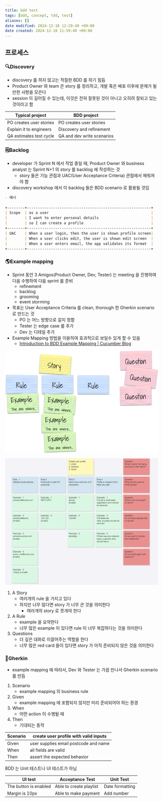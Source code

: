 ```yaml
---
title: bdd test
tags: [bdd, concept, tdd, test]
aliases: []
date modified: 2024-12-18 12:29:49 +09:00
date created: 2024-12-18 11:59:40 +09:00
---
```


## 프로세스

### 🔍Discovery

- discovery 를 하지 않고는 적절한 BDD 를 하기 힘듬
- Product Owner 와 team 은 story 를 정리하고, 개발 혹은 배포 이후에 문제가 될 만한 사항을 모은다
- session 이 길어질 수 있는데, 이것은 전혀 잘못된 것이 아니고 오히려 잘되고 있는 것이라고 함

| Typical project         | BDD project                |
| ----------------------- | -------------------------- |
| PO creates user stories | PO creates user stories    |
| Explain it to engineers | Discovery and refinement   |
| QA estimates test cycle | QA and dev write scenarios |

### 🗒️Backlog

- developer 가 Sprint N 에서 작업 중일 때, Product Owner 와 business analyst 는 Sprint N+1 의 story 를 backlog 에 작성하는 것
  - story 들은 기능 관점과 UAC(User Acceptance Criteria) 관점에서 채워져야 함
- discovery workshop 에서 이 backlog 들은 BDD scenario 로 활용될 것임

```markdown
- 예시

+--------+---------------------------------------------------------+
| Scope  | as a user                                               |
|        | I want to enter personal details                        |
|        | so I can create a profile                               |
+--------+---------------------------------------------------------+
| UAC    | When a user login, then the user is shown profile screen|
|        | When a user clicks edit, the user is shown edit screen  |
|        | When a user enters email, the app validates its format  |
+--------+---------------------------------------------------------+
```

### 🌎Example mapping

- Sprint 동안 3 Amigos(Product Owner, Dev, Tester) 는 meeting 을 진행하여 다음 수행하여 다음 sprint 를 준비
  - refinement
  - backlog
  - grooming
  - event storming
- 목표는 User Acceptance Criteria 를 clean, thorough 한 Gherkin scenario 로 만드는 것
  - PO 는 어느 방향으로 갈지 정함
  - Tester 는 edge case 를 추가
  - Dev 는 디테일 추가
- Example Mapping 방법을 이용하여 효과적으로 보일수 있게 할 수 있음
  - [Introduction to BDD Example Mapping | Cucumber Blog](https://cucumber.io/blog/bdd/example-mapping-introduction/)

![Untitled](../../_assets/tests/Untitled.png)

![Untitled 2](../../_assets/tests/Untitled-2.png)

1. A Story
    - 여러개의 rule 을 가지고 있다
    - 하지만 너무 많다면 story 가 너무 큰 것을 의미한다
        - 여러개의 story 로 쪼개야 한다
2. A Rule
    - example 을 요약한다
    - 너무 많은 example 이 있다면 rule 이 너무 복잡하다는 것을 의미한다
3. Questions
    - 더 깊은 대화로 이끌어주는 역할을 한다
    - 너무 많은 red card 들이 있다면 story 가 아직 준비되지 않은 것을 의미한다

### 🥒Gherkin

- example mapping 에 따라서, Dev 와 Tester 는 가끔 만나서 Gherkin scenario 를 만듬

1. Scenario
    - example mapping 의 business rule
2. Given
    - example mapping 에 포함되지 않지만 미리 준비되어야 하는 환경
3. When
    - 어떤 action 이 수행될 때
4. Then
    - 기대되는 동작

| Scenario | create user profile with valid inputs |
| -------- | ------------------------------------- |
| Given    | user supplies email postcode and name |
| When     | all fields are valid                  |
| Then     | assert the expected behavior          |

BDD 는 Unit 테스트나 UI 테스트가 아님

| UI test               | Acceptance Test         | Unit Test       |
| --------------------- | ----------------------- | --------------- |
| The button is enabled | Able to create playlist | Date formatting |
| Margin is 10px        | Able to make payment    | Add number      |
